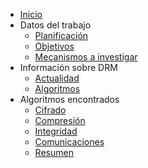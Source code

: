 * [Inicio](Home)
* Datos del trabajo
  * [Planificación](Planificación)
  * [Objetivos](Objetivos)
  * [Mecanismos a investigar](Mecanismos-a-investigar)
* Información sobre DRM
  * [Actualidad](DRM-en-la-actualidad)
  * [Algoritmos](Algoritmos-DRM)
* Algoritmos encontrados
  * [Cifrado](Algoritmos-cifrado)
  * [Compresión](Algoritmos-compresión)
  * [Integridad](Algoritmos-integridad)
  * [Comunicaciones](Protocolos-comunicaciones)
  * [Resumen](Técnicas-de-protección)